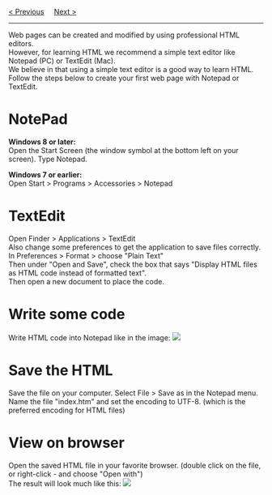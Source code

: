 <a href="/HTML/Introduction.md">&lt; Previous</a>
&nbsp;&nbsp;&nbsp;
<a href="/HTML/Basic.md">Next &gt;</a>
<hr>
Web pages can be created and modified by using professional HTML editors.
<br>
However, for learning HTML we recommend a simple text editor like Notepad (PC) or TextEdit (Mac).
<br>
We believe in that using a simple text editor is a good way to learn HTML.
<br>
Follow the steps below to create your first web page with Notepad or TextEdit.
<h1>NotePad</h1>
<b>Windows 8 or later:</b>
<br>
Open the Start Screen (the window symbol at the bottom left on your screen). Type Notepad.
<p></p>
<b>Windows 7 or earlier:</b>
<br>
Open Start > Programs > Accessories > Notepad
<h1>TextEdit</h1>
Open Finder > Applications > TextEdit
<br>
Also change some preferences to get the application to save files correctly. In Preferences > Format > choose "Plain Text"
<br>
Then under "Open and Save", check the box that says "Display HTML files as HTML code instead of formatted text".
<br>
Then open a new document to place the code.
<h1>Write some code</h1>
Write HTML code into Notepad like in the image:
<img src="https://i.imgur.com/CPKAK3c.png">
<h1>Save the HTML</h1>
Save the file on your computer. Select File > Save as in the Notepad menu.
<br>
Name the file "index.htm" and set the encoding to UTF-8. (which is the preferred encoding for HTML files)
<h1>View on browser</h1>
Open the saved HTML file in your favorite browser. (double click on the file, or right-click - and choose "Open with")
<br>
The result will look much like this:
<img src="https://i.imgur.com/kNWdqAH.png">

